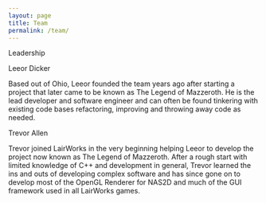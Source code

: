 ```yaml
---
layout: page
title: Team
permalink: /team/
---
```


Leadership


<div class="row">
  <div class="col s12">
    <div class="card red accent-1">
      <div class="card-content white-text">
        <span class="card-title">Leeor Dicker</span>
        <p class="flow-text">Based out of Ohio, Leeor founded the team years ago after starting a project that later came to be known as The Legend of Mazzeroth. He is the lead developer and software engineer and can often be found tinkering with existing code bases refactoring, improving and throwing away code as needed.</p>
      </div>
    </div>
  </div>
  <div class="col s12">
    <div class="card red accent-1">
      <div class="card-content white-text">
        <span class="card-title">Trevor Allen</span>
        <p class="flow-text">Trevor joined LairWorks in the very beginning helping Leeor to develop the project now known as The Legend of Mazzeroth. After a rough start with limited knowledge of C++ and development in general, Trevor learned the ins and outs of developing complex software and has since gone on to develop most of the OpenGL Renderer for NAS2D and much of the GUI framework used in all LairWorks games.</p>
      </div>
    </div>
  </div>
</div>
